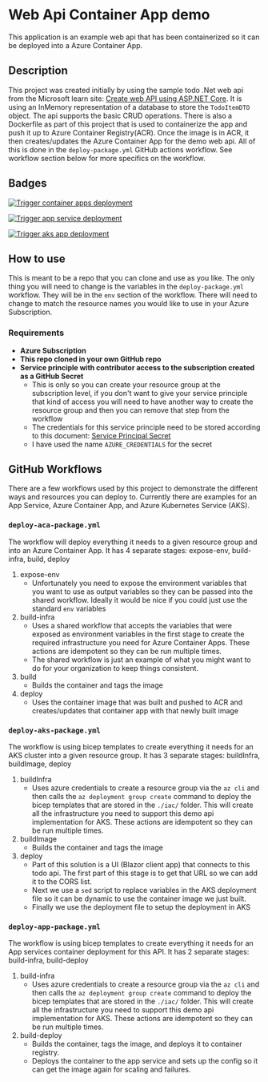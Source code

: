 

# Web Api Container App demo

This application is an example web api that has been containerized so it can be deployed into a Azure Container App.

## Description

This project was created initially by using the sample todo .Net web api from the Microsoft learn site:  [Create web API using ASP.NET Core](https://learn.microsoft.com/en-us/aspnet/core/tutorials/first-web-api?view=aspnetcore-6.0&tabs=visual-studio-code).  It is using an InMemory representation of a database to store the `TodoItemDTO` object.  The api supports the basic CRUD operations.  There is also a Dockerfile as part of this project that is used to containerize the app and push it up to Azure Container Registry(ACR).  Once the image is in ACR, it then creates/updates the Azure Container App for the demo web api.  All of this is done in the `deploy-package.yml` GitHub actions workflow.  See workflow section below for more specifics on the workflow.

## Badges

[![Trigger container apps deployment](https://github.com/anotherRedbeard/web-api-demo-container/actions/workflows/deploy-aca-package.yml/badge.svg?branch=main)](https://github.com/anotherRedbeard/web-api-demo-container/actions/workflows/deploy-aca-package.yml)

[![Trigger app service deployment](https://github.com/anotherRedbeard/web-api-demo-container/actions/workflows/deploy-app-service.yml/badge.svg)](https://github.com/anotherRedbeard/web-api-demo-container/actions/workflows/deploy-app-service.yml)

[![Trigger aks app deployment](https://github.com/anotherRedbeard/web-api-demo-container/actions/workflows/deploy-aks-package.yaml/badge.svg)](https://github.com/anotherRedbeard/web-api-demo-container/actions/workflows/deploy-aks-package.yaml)

## How to use

This is meant to be a repo that you can clone and use as you like.  The only thing you will need to change is the variables in the `deploy-package.yml` workflow.  They will be in the `env` section of the workflow.  There will need to change to match the resource names you would like to use in your Azure Subscription.

### Requirements

- **Azure Subscription**
- **This repo cloned in your own GitHub repo**
- **Service principle with contributor access to the subscription created as a GitHub Secret**
  - This is only so you can create your resource group at the subscription level, if you don't want to give your service principle that kind of access you will need to have another way to create the resource group and then you can remove that step from the workflow
  - The credentials for this service principle need to be stored according to this document:  [Service Principal Secret](https://learn.microsoft.com/en-us/azure/developer/github/connect-from-azure?tabs=azure-portal%2Clinux#use-the-azure-login-action-with-a-service-principal-secret)
  - I have used the name `AZURE_CREDENTIALS` for the secret

## GitHub Workflows

There are a few workflows used by this project to demonstrate the different ways and resources you can deploy to.  Currently there are examples for an App Service, Azure Container App, and Azure Kubernetes Service (AKS).

### `deploy-aca-package.yml`

The workflow will deploy everything it needs to a given resource group and into an Azure Container App.  It has 4 separate stages: expose-env, build-infra, build, deploy

1. expose-env
    - Unfortunately you need to expose the environment variables that you want to use as output variables so they can be passed into the shared workflow. Ideally it would be nice if you could just use the standard `env` variables
2. build-infra
    - Uses a shared workflow that accepts the variables that were exposed as environment variables in the first stage to create the required infrastructure you need for Azure Container Apps.  These actions are idempotent so they can be run multiple times.
    - The shared workflow is just an example of what you might want to do for your organization to keep things consistent.
3. build
    - Builds the container and tags the image
4. deploy
    - Uses the container image that was built and pushed to ACR and creates/updates that container app with that newly built image

### `deploy-aks-package.yml`

The workflow is using bicep templates to create everything it needs for an AKS cluster into a given resource group.  It has 3 separate stages: buildInfra, buildImage, deploy

1. buildInfra
    - Uses azure credentials to create a resource group via the `az cli` and then calls the `az deployment group create` command to deploy the bicep templates that are stored in the `./iac/` folder.  This will create all the infrastructure you need to support this demo api implementation for AKS.  These actions are idempotent so they can be run multiple times.
2. buildImage
    - Builds the container and tags the image
3. deploy
    - Part of this solution is a UI (Blazor client app) that connects to this todo api. The first part of this stage is to get that URL so we can add it to the CORS list.
    - Next we use a `sed` script to replace variables in the AKS deployment file so it can be dynamic to use the container image we just built.
    - Finally we use the deployment file to setup the deployment in AKS

### `deploy-app-package.yml`

The workflow is using bicep templates to create everything it needs for an App services container deployment for this API. It has 2 separate stages: build-infra, build-deploy

1. build-infra
    - Uses azure credentials to create a resource group via the `az cli` and then calls the `az deployment group create` command to deploy the bicep templates that are stored in the `./iac/` folder.  This will create all the infrastructure you need to support this demo api implementation for AKS.  These actions are idempotent so they can be run multiple times.
2. build-deploy
    - Builds the container, tags the image, and deploys it to container registry.
    - Deploys the container to the app service and sets up the config so it can get the image again for scaling and failures.
